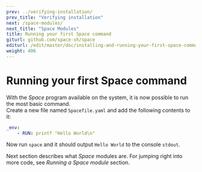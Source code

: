 ```yaml
---
prev: ../verifying-installation/
prev_title: "Verifying installation"
next: /space-modules/
next_title: "Space Modules"
title: Running your first Space command
giturl: github.com/space-sh/space
editurl: /edit/master/doc/installing-and-running-your-first-space-command/running-your-first-space-command.md
weight: 406
---
```


# Running your first Space command

With the _Space_ program available on the system, it is now possible to run the most basic command.  
Create a new file named `Spacefile.yaml` and add the following contents to it:  

```yaml
_env:  
    - RUN: printf "Hello World\n"  
```

Now run `space` and it should output `Hello World` to the console `stdout`.

Next section describes what _Space_ modules are. For jumping right into more code, see _Running a Space module_ section.
